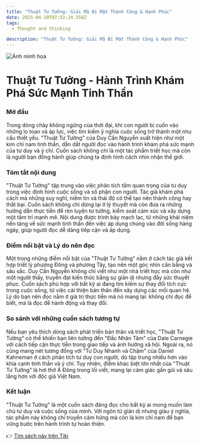 ```yaml
---
title: "Thuật Tư Tưởng: Giải Mã Bí Mật Thành Công & Hạnh Phúc"
date: 2025-04-20T07:53:24.558Z
tags:
  - Thought and thinking

description: "Thuật Tư Tưởng: Giải Mã Bí Mật Thành Công & Hạnh Phúc"
---
```


![Ảnh minh họa](https://images.unsplash.com/photo-1678682326539-9226d69cf4a9?crop=entropy&cs=tinysrgb&fit=max&fm=jpg&ixid=M3w3MzA0NDl8MHwxfHNlYXJjaHwxfHxUaHUlRTElQkElQUR0JTIwdCVDNiVCMCUyMHQlQzYlQjAlRTElQkIlOUZuZ3xlbnwwfHx8fDE3NDUxMzU2MDR8MA&ixlib=rb-4.0.3&q=80&w=400) 

 # Thuật Tư Tưởng - Hành Trình Khám Phá Sức Mạnh Tinh Thần

<h3>Mở đầu</h3>
Trong dòng chảy không ngừng của thời đại, khi con người bị cuốn vào những lo toan và áp lực, việc tìm kiếm ý nghĩa cuộc sống trở thành một nhu cầu thiết yếu. "Thuật Tư Tưởng" của Duy Cần Nguyễn xuất hiện như một kim chỉ nam tinh thần, dẫn dắt người đọc vào hành trình khám phá sức mạnh của tư duy và ý chí. Cuốn sách không chỉ là một tác phẩm triết học mà còn là người bạn đồng hành giúp chúng ta định hình cách nhìn nhận thế giới.

<h3>Tóm tắt nội dung</h3>
"Thuật Tư Tưởng" tập trung vào việc phân tích tầm quan trọng của tư duy trong việc định hình cuộc sống và số phận con người. Tác giả khám phá cách mà những suy nghĩ, niềm tin và thái độ có thể tạo nên thành công hay thất bại. Cuốn sách không chỉ dừng lại ở lý thuyết mà còn đưa ra những hướng dẫn thực tiễn để rèn luyện tư tưởng, kiểm soát cảm xúc và xây dựng một tâm trí mạnh mẽ. Nội dung được trình bày mạch lạc, từ những khái niệm nền tảng về sức mạnh tinh thần đến việc áp dụng chúng vào đời sống hàng ngày, giúp người đọc dễ dàng tiếp cận và áp dụng.

<h3>Điểm nổi bật và Lý do nên đọc</h3>
Một trong những điểm nổi bật của "Thuật Tư Tưởng" nằm ở cách tác giả kết hợp triết lý phương Đông và phương Tây, tạo nên một góc nhìn cân bằng và sâu sắc. Duy Cần Nguyễn không chỉ viết như một nhà triết học mà còn như một người thầy, truyền đạt kiến thức bằng sự giản dị nhưng đầy sức thuyết phục. Cuốn sách phù hợp với bất kỳ ai đang tìm kiếm sự thay đổi tích cực trong cuộc sống, từ việc cải thiện bản thân đến xây dựng các mối quan hệ. Lý do bạn nên đọc nằm ở giá trị thực tiễn mà nó mang lại: không chỉ đọc để biết, mà là đọc để hành động và thay đổi.

<h3>So sánh với những cuốn sách tương tự</h3>
Nếu bạn yêu thích dòng sách phát triển bản thân và triết học, "Thuật Tư Tưởng" có thể khiến bạn liên tưởng đến "Đắc Nhân Tâm" của Dale Carnegie với cách tiếp cận thực tiễn trong giao tiếp và ảnh hưởng xã hội. Ngoài ra, nó cũng mang nét tương đồng với "Tư Duy Nhanh và Chậm" của Daniel Kahneman ở cách phân tích tư duy con người, dù tập trung nhiều hơn vào khía cạnh tinh thần và ý chí. Tuy nhiên, điểm khác biệt lớn nhất của "Thuật Tư Tưởng" là hơi thở Á Đông trong lối viết, mang lại cảm giác gần gũi và sâu lắng hơn với độc giả Việt Nam.

<h3>Kết luận</h3>
"Thuật Tư Tưởng" là một cuốn sách đáng đọc cho bất kỳ ai mong muốn làm chủ tư duy và cuộc sống của mình. Với ngôn từ giản dị nhưng giàu ý nghĩa, tác phẩm này không chỉ truyền cảm hứng mà còn là kim chỉ nam để bạn vững bước trên hành trình tự hoàn thiện.

👉 [Tìm sách này trên Tiki](https://tiki.vn/search?q=Thu%E1%BA%ADt%20t%C6%B0%20t%C6%B0%E1%BB%9Fng)
